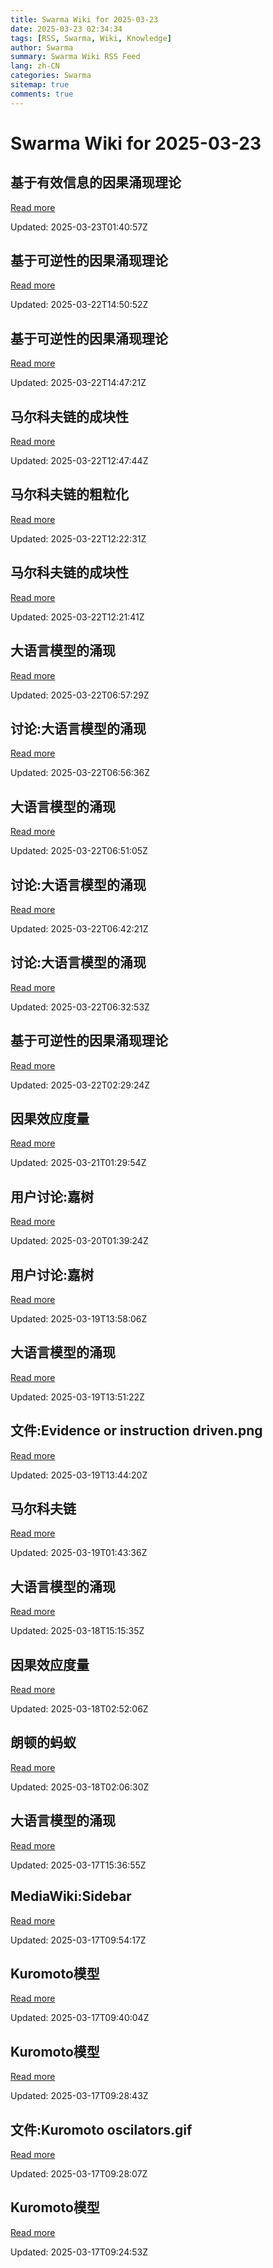 ```yaml
---
title: Swarma Wiki for 2025-03-23
date: 2025-03-23 02:34:34
tags: [RSS, Swarma, Wiki, Knowledge]
author: Swarma
summary: Swarma Wiki RSS Feed
lang: zh-CN
categories: Swarma
sitemap: true
comments: true
---
```


# Swarma Wiki for 2025-03-23

## 基于有效信息的因果涌现理论
[Read more](https://wiki.swarma.org/index.php?title=%E5%9F%BA%E4%BA%8E%E6%9C%89%E6%95%88%E4%BF%A1%E6%81%AF%E7%9A%84%E5%9B%A0%E6%9E%9C%E6%B6%8C%E7%8E%B0%E7%90%86%E8%AE%BA&diff=42929&oldid=42803)

Updated: 2025-03-23T01:40:57Z

## 基于可逆性的因果涌现理论
[Read more](https://wiki.swarma.org/index.php?title=%E5%9F%BA%E4%BA%8E%E5%8F%AF%E9%80%86%E6%80%A7%E7%9A%84%E5%9B%A0%E6%9E%9C%E6%B6%8C%E7%8E%B0%E7%90%86%E8%AE%BA&diff=42927&oldid=42926)

Updated: 2025-03-22T14:50:52Z

## 基于可逆性的因果涌现理论
[Read more](https://wiki.swarma.org/index.php?title=%E5%9F%BA%E4%BA%8E%E5%8F%AF%E9%80%86%E6%80%A7%E7%9A%84%E5%9B%A0%E6%9E%9C%E6%B6%8C%E7%8E%B0%E7%90%86%E8%AE%BA&diff=42926&oldid=42910)

Updated: 2025-03-22T14:47:21Z

## 马尔科夫链的成块性
[Read more](https://wiki.swarma.org/index.php?title=%E9%A9%AC%E5%B0%94%E7%A7%91%E5%A4%AB%E9%93%BE%E7%9A%84%E6%88%90%E5%9D%97%E6%80%A7&diff=42924&oldid=42918)

Updated: 2025-03-22T12:47:44Z

## 马尔科夫链的粗粒化
[Read more](https://wiki.swarma.org/index.php?title=%E9%A9%AC%E5%B0%94%E7%A7%91%E5%A4%AB%E9%93%BE%E7%9A%84%E7%B2%97%E7%B2%92%E5%8C%96&diff=42919&oldid=41735)

Updated: 2025-03-22T12:22:31Z

## 马尔科夫链的成块性
[Read more](https://wiki.swarma.org/index.php?title=%E9%A9%AC%E5%B0%94%E7%A7%91%E5%A4%AB%E9%93%BE%E7%9A%84%E6%88%90%E5%9D%97%E6%80%A7&diff=42918&oldid=42814)

Updated: 2025-03-22T12:21:41Z

## 大语言模型的涌现
[Read more](https://wiki.swarma.org/index.php?title=%E5%A4%A7%E8%AF%AD%E8%A8%80%E6%A8%A1%E5%9E%8B%E7%9A%84%E6%B6%8C%E7%8E%B0&diff=42917&oldid=42915)

Updated: 2025-03-22T06:57:29Z

## 讨论:大语言模型的涌现
[Read more](https://wiki.swarma.org/index.php?title=%E8%AE%A8%E8%AE%BA:%E5%A4%A7%E8%AF%AD%E8%A8%80%E6%A8%A1%E5%9E%8B%E7%9A%84%E6%B6%8C%E7%8E%B0&diff=42916&oldid=42913)

Updated: 2025-03-22T06:56:36Z

## 大语言模型的涌现
[Read more](https://wiki.swarma.org/index.php?title=%E5%A4%A7%E8%AF%AD%E8%A8%80%E6%A8%A1%E5%9E%8B%E7%9A%84%E6%B6%8C%E7%8E%B0&diff=42915&oldid=42903)

Updated: 2025-03-22T06:51:05Z

## 讨论:大语言模型的涌现
[Read more](https://wiki.swarma.org/index.php?title=%E8%AE%A8%E8%AE%BA:%E5%A4%A7%E8%AF%AD%E8%A8%80%E6%A8%A1%E5%9E%8B%E7%9A%84%E6%B6%8C%E7%8E%B0&diff=42913&oldid=42911)

Updated: 2025-03-22T06:42:21Z

## 讨论:大语言模型的涌现
[Read more](https://wiki.swarma.org/index.php?title=%E8%AE%A8%E8%AE%BA:%E5%A4%A7%E8%AF%AD%E8%A8%80%E6%A8%A1%E5%9E%8B%E7%9A%84%E6%B6%8C%E7%8E%B0&diff=42911&oldid=0)

Updated: 2025-03-22T06:32:53Z

## 基于可逆性的因果涌现理论
[Read more](https://wiki.swarma.org/index.php?title=%E5%9F%BA%E4%BA%8E%E5%8F%AF%E9%80%86%E6%80%A7%E7%9A%84%E5%9B%A0%E6%9E%9C%E6%B6%8C%E7%8E%B0%E7%90%86%E8%AE%BA&diff=42910&oldid=42816)

Updated: 2025-03-22T02:29:24Z

## 因果效应度量
[Read more](https://wiki.swarma.org/index.php?title=%E5%9B%A0%E6%9E%9C%E6%95%88%E5%BA%94%E5%BA%A6%E9%87%8F&diff=42907&oldid=42894)

Updated: 2025-03-21T01:29:54Z

## 用户讨论:嘉树
[Read more](https://wiki.swarma.org/index.php?title=%E7%94%A8%E6%88%B7%E8%AE%A8%E8%AE%BA:%E5%98%89%E6%A0%91&diff=42905&oldid=42904)

Updated: 2025-03-20T01:39:24Z

## 用户讨论:嘉树
[Read more](https://wiki.swarma.org/index.php?title=%E7%94%A8%E6%88%B7%E8%AE%A8%E8%AE%BA:%E5%98%89%E6%A0%91&diff=42904&oldid=0)

Updated: 2025-03-19T13:58:06Z

## 大语言模型的涌现
[Read more](https://wiki.swarma.org/index.php?title=%E5%A4%A7%E8%AF%AD%E8%A8%80%E6%A8%A1%E5%9E%8B%E7%9A%84%E6%B6%8C%E7%8E%B0&diff=42903&oldid=42895)

Updated: 2025-03-19T13:51:22Z

## 文件:Evidence or instruction driven.png
[Read more](https://wiki.swarma.org/index.php?title=%E6%96%87%E4%BB%B6:Evidence_or_instruction_driven.png&diff=42902&oldid=0)

Updated: 2025-03-19T13:44:20Z

## 马尔科夫链
[Read more](https://wiki.swarma.org/index.php?title=%E9%A9%AC%E5%B0%94%E7%A7%91%E5%A4%AB%E9%93%BE&diff=42901&oldid=42813)

Updated: 2025-03-19T01:43:36Z

## 大语言模型的涌现
[Read more](https://wiki.swarma.org/index.php?title=%E5%A4%A7%E8%AF%AD%E8%A8%80%E6%A8%A1%E5%9E%8B%E7%9A%84%E6%B6%8C%E7%8E%B0&diff=42895&oldid=42892)

Updated: 2025-03-18T15:15:35Z

## 因果效应度量
[Read more](https://wiki.swarma.org/index.php?title=%E5%9B%A0%E6%9E%9C%E6%95%88%E5%BA%94%E5%BA%A6%E9%87%8F&diff=42894&oldid=42790)

Updated: 2025-03-18T02:52:06Z

## 朗顿的蚂蚁
[Read more](https://wiki.swarma.org/index.php?title=%E6%9C%97%E9%A1%BF%E7%9A%84%E8%9A%82%E8%9A%81&diff=42893&oldid=42723)

Updated: 2025-03-18T02:06:30Z

## 大语言模型的涌现
[Read more](https://wiki.swarma.org/index.php?title=%E5%A4%A7%E8%AF%AD%E8%A8%80%E6%A8%A1%E5%9E%8B%E7%9A%84%E6%B6%8C%E7%8E%B0&diff=42892&oldid=42820)

Updated: 2025-03-17T15:36:55Z

## MediaWiki:Sidebar
[Read more](https://wiki.swarma.org/index.php?title=MediaWiki:Sidebar&diff=42889&oldid=41373)

Updated: 2025-03-17T09:54:17Z

## Kuromoto模型
[Read more](https://wiki.swarma.org/index.php?title=Kuromoto%E6%A8%A1%E5%9E%8B&diff=42884&oldid=42882)

Updated: 2025-03-17T09:40:04Z

## Kuromoto模型
[Read more](https://wiki.swarma.org/index.php?title=Kuromoto%E6%A8%A1%E5%9E%8B&diff=42882&oldid=42880)

Updated: 2025-03-17T09:28:43Z

## 文件:Kuromoto oscilators.gif
[Read more](https://wiki.swarma.org/index.php?title=%E6%96%87%E4%BB%B6:Kuromoto_oscilators.gif&diff=42881&oldid=0)

Updated: 2025-03-17T09:28:07Z

## Kuromoto模型
[Read more](https://wiki.swarma.org/index.php?title=Kuromoto%E6%A8%A1%E5%9E%8B&diff=42880&oldid=42879)

Updated: 2025-03-17T09:24:53Z

